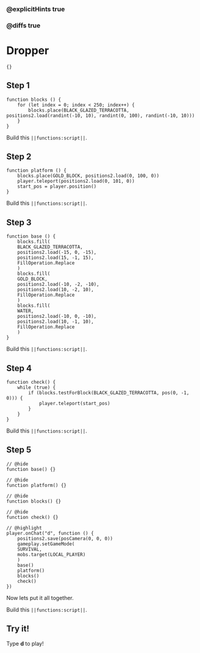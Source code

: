 ### @explicitHints true

### @diffs true

# Dropper



```template
{}
```

## Step 1

```blocks
function blocks () {
    for (let index = 0; index < 250; index++) {
        blocks.place(BLACK_GLAZED_TERRACOTTA, positions2.load(randint(-10, 10), randint(0, 100), randint(-10, 10)))
    }
}
```

Build this ``||functions:script||``.

## Step 2

```blocks
function platform () {
    blocks.place(GOLD_BLOCK, positions2.load(0, 100, 0))
    player.teleport(positions2.load(0, 101, 0))
    start_pos = player.position()
}
```

Build this ``||functions:script||``.

## Step 3

```blocks
function base () {
    blocks.fill(
    BLACK_GLAZED_TERRACOTTA,
    positions2.load(-15, 0, -15),
    positions2.load(15, -1, 15),
    FillOperation.Replace
    )
    blocks.fill(
    GOLD_BLOCK,
    positions2.load(-10, -2, -10),
    positions2.load(10, -2, 10),
    FillOperation.Replace
    )
    blocks.fill(
    WATER,
    positions2.load(-10, 0, -10),
    positions2.load(10, -1, 10),
    FillOperation.Replace
    )
}
```

Build this ``||functions:script||``.

## Step 4

```blocks
function check() {
    while (true) {
        if (blocks.testForBlock(BLACK_GLAZED_TERRACOTTA, pos(0, -1, 0))) {
            player.teleport(start_pos)
        }
    }
}
```

Build this ``||functions:script||``.

## Step 5

```blocks
// @hide
function base() {}

// @hide
function platform() {}

// @hide
function blocks() {}

// @hide
function check() {}

// @highlight
player.onChat("d", function () {
    positions2.save(posCamera(0, 0, 0))
    gameplay.setGameMode(
    SURVIVAL,
    mobs.target(LOCAL_PLAYER)
    )
    base()
    platform()
    blocks()
    check()
})
```

Now lets put it all together.

Build this ``||functions:script||``.

## Try it!

Type **d** to play!
